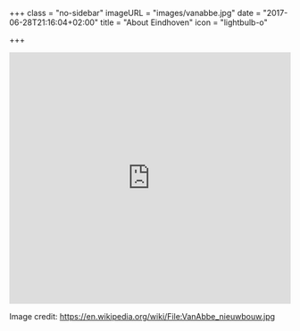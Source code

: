 +++
class = "no-sidebar"
imageURL = "images/vanabbe.jpg"
date = "2017-06-28T21:16:04+02:00"
title = "About Eindhoven"
icon = "lightbulb-o"

+++
<!--more-->

<iframe width="100%" height="450" frameborder="0" style="border:0" src="https://www.google.com/maps/embed/v1/view?zoom=11&center=51.4416%2C5.4697&key=AIzaSyBiu3g42TCvY9TVX3jbdA1RMbaMOomU_I0" allowfullscreen></iframe>

Image credit: https://en.wikipedia.org/wiki/File:VanAbbe_nieuwbouw.jpg
